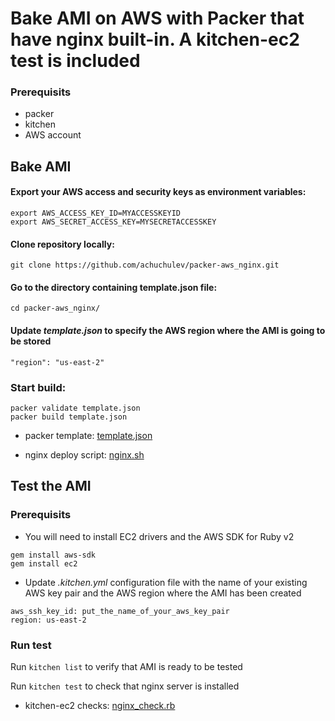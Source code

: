 # Bake AMI on AWS with Packer that have nginx built-in. A kitchen-ec2 test is included

### Prerequisits

* packer
* kitchen
* AWS account

## Bake AMI

#### Export your AWS access and security keys as environment variables:

```
export AWS_ACCESS_KEY_ID=MYACCESSKEYID
export AWS_SECRET_ACCESS_KEY=MYSECRETACCESSKEY
```

#### Clone repository locally:

`git clone https://github.com/achuchulev/packer-aws_nginx.git`

#### Go to the directory containing template.json file:

`cd packer-aws_nginx/`

#### Update _template.json_ to specify the AWS region where the AMI is going to be stored

`"region": "us-east-2"`

### Start build:

```
packer validate template.json
packer build template.json
```

* packer template: [template.json](https://github.com/achuchulev/packer-aws_nginx/blob/master/template.json)

* nginx deploy script: [nginx.sh](https://github.com/achuchulev/packer-aws_nginx/blob/master/nginx.sh)


## Test the AMI

### Prerequisits

* You will need to install EC2 drivers and the AWS SDK for Ruby v2

```
gem install aws-sdk
gem install ec2
```

* Update _.kitchen.yml_ configuration file with the name of your existing AWS key pair and the AWS region where the AMI has been created

```
aws_ssh_key_id: put_the_name_of_your_aws_key_pair
region: us-east-2
```

### Run test

Run `kitchen list` to verify that AMI is ready to be tested

Run `kitchen test` to check that nginx server is installed


* kitchen-ec2 checks: [nginx_check.rb](https://github.com/achuchulev/packer-aws_nginx/blob/master/test/integration/default/nginx_check.rb)

